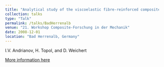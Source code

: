 ```yaml
---
title: "Analytical study of the viscoelastic fibre-reinforced composite materials"
collection: talks
type: "Talk"
permalink: /talks/BadHerrenalb
venue: "21. Workshop Composite-Forschung in der Mechanik"
date: 2008-12-01
location: "Bad Herrenalb, Germany"
---
```


I.V. Andrianov, H. Topol, and D. Weichert

[More information here](https://www.itm.kit.edu/cm/img/flyer_km_bad_herrenalb_2008.pdf)









